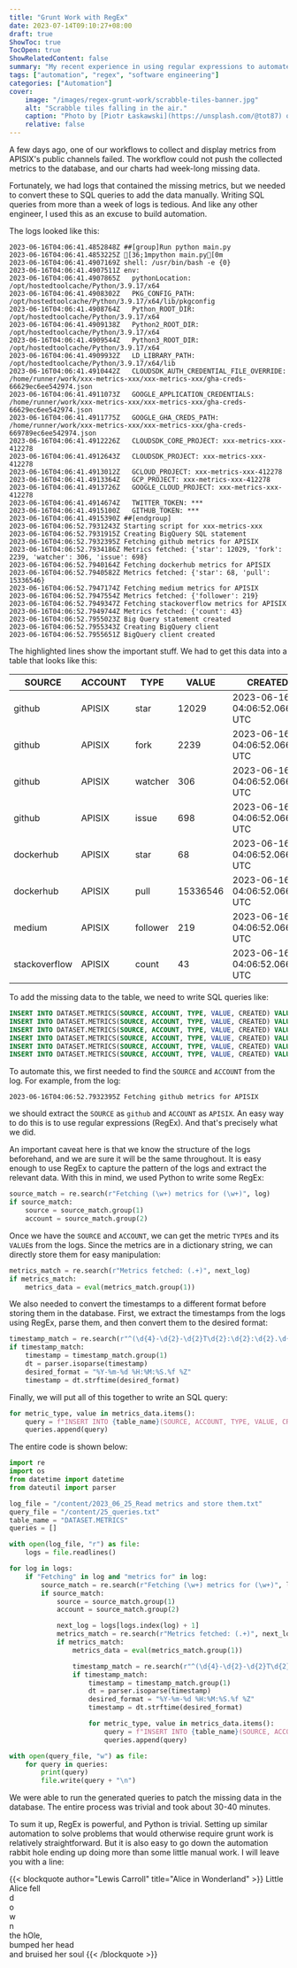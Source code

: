 ```yaml
---
title: "Grunt Work with RegEx"
date: 2023-07-14T09:10:27+08:00
draft: true
ShowToc: true
TocOpen: true
ShowRelatedContent: false
summary: "My recent experience in using regular expressions to automate a menial task."
tags: ["automation", "regex", "software engineering"]
categories: ["Automation"]
cover:
    image: "/images/regex-grunt-work/scrabble-tiles-banner.jpg"
    alt: "Scrabble tiles falling in the air."
    caption: "Photo by [Piotr Łaskawski](https://unsplash.com/@tot87) on [Unsplash](https://unsplash.com/photos/gL7oJLJOb_I)"
    relative: false
---
```


A few days ago, one of our workflows to collect and display metrics from APISIX's public channels failed. The workflow could not push the collected metrics to the database, and our charts had week-long missing data.

Fortunately, we had logs that contained the missing metrics, but we needed to convert these to SQL queries to add the data manually. Writing SQL queries from more than a week of logs is tedious. And like any other engineer, I used this as an excuse to build automation.

The logs looked like this:

```text {hl_lines=["24-31"]}
2023-06-16T04:06:41.4852848Z ##[group]Run python main.py
2023-06-16T04:06:41.4853225Z [36;1mpython main.py[0m
2023-06-16T04:06:41.4907169Z shell: /usr/bin/bash -e {0}
2023-06-16T04:06:41.4907511Z env:
2023-06-16T04:06:41.4907865Z   pythonLocation: /opt/hostedtoolcache/Python/3.9.17/x64
2023-06-16T04:06:41.4908302Z   PKG_CONFIG_PATH: /opt/hostedtoolcache/Python/3.9.17/x64/lib/pkgconfig
2023-06-16T04:06:41.4908764Z   Python_ROOT_DIR: /opt/hostedtoolcache/Python/3.9.17/x64
2023-06-16T04:06:41.4909138Z   Python2_ROOT_DIR: /opt/hostedtoolcache/Python/3.9.17/x64
2023-06-16T04:06:41.4909544Z   Python3_ROOT_DIR: /opt/hostedtoolcache/Python/3.9.17/x64
2023-06-16T04:06:41.4909932Z   LD_LIBRARY_PATH: /opt/hostedtoolcache/Python/3.9.17/x64/lib
2023-06-16T04:06:41.4910442Z   CLOUDSDK_AUTH_CREDENTIAL_FILE_OVERRIDE: /home/runner/work/xxx-metrics-xxx/xxx-metrics-xxx/gha-creds-66629ec6ee542974.json
2023-06-16T04:06:41.4911073Z   GOOGLE_APPLICATION_CREDENTIALS: /home/runner/work/xxx-metrics-xxx/xxx-metrics-xxx/gha-creds-66629ec6ee542974.json
2023-06-16T04:06:41.4911775Z   GOOGLE_GHA_CREDS_PATH: /home/runner/work/xxx-metrics-xxx/xxx-metrics-xxx/gha-creds-669789ec6ee542974.json
2023-06-16T04:06:41.4912226Z   CLOUDSDK_CORE_PROJECT: xxx-metrics-xxx-412278
2023-06-16T04:06:41.4912643Z   CLOUDSDK_PROJECT: xxx-metrics-xxx-412278
2023-06-16T04:06:41.4913012Z   GCLOUD_PROJECT: xxx-metrics-xxx-412278
2023-06-16T04:06:41.4913364Z   GCP_PROJECT: xxx-metrics-xxx-412278
2023-06-16T04:06:41.4913726Z   GOOGLE_CLOUD_PROJECT: xxx-metrics-xxx-412278
2023-06-16T04:06:41.4914674Z   TWITTER_TOKEN: ***
2023-06-16T04:06:41.4915100Z   GITHUB_TOKEN: ***
2023-06-16T04:06:41.4915390Z ##[endgroup]
2023-06-16T04:06:52.7931243Z Starting script for xxx-metrics-xxx
2023-06-16T04:06:52.7931915Z Creating BigQuery SQL statement
2023-06-16T04:06:52.7932395Z Fetching github metrics for APISIX
2023-06-16T04:06:52.7934186Z Metrics fetched: {'star': 12029, 'fork': 2239, 'watcher': 306, 'issue': 698}
2023-06-16T04:06:52.7940164Z Fetching dockerhub metrics for APISIX
2023-06-16T04:06:52.7940582Z Metrics fetched: {'star': 68, 'pull': 15336546}
2023-06-16T04:06:52.7947174Z Fetching medium metrics for APISIX
2023-06-16T04:06:52.7947554Z Metrics fetched: {'follower': 219}
2023-06-16T04:06:52.7949347Z Fetching stackoverflow metrics for APISIX
2023-06-16T04:06:52.7949744Z Metrics fetched: {'count': 43}
2023-06-16T04:06:52.7955023Z Big Query statement created
2023-06-16T04:06:52.7955343Z Creating BigQuery client
2023-06-16T04:06:52.7955651Z BigQuery client created
```

The highlighted lines show the important stuff. We had to get this data into a table that looks like this:

| SOURCE        | ACCOUNT | TYPE     | VALUE    | CREATED                       |
|---------------|---------|----------|----------|-------------------------------|
| github        | APISIX  | star     | 12029    | 2023-06-16 04:06:52.06614 UTC |
| github        | APISIX  | fork     | 2239     | 2023-06-16 04:06:52.06614 UTC |
| github        | APISIX  | watcher  | 306      | 2023-06-16 04:06:52.06614 UTC |
| github        | APISIX  | issue    | 698      | 2023-06-16 04:06:52.06614 UTC |
| dockerhub     | APISIX  | star     | 68       | 2023-06-16 04:06:52.06614 UTC |
| dockerhub     | APISIX  | pull     | 15336546 | 2023-06-16 04:06:52.06614 UTC |
| medium        | APISIX  | follower | 219      | 2023-06-16 04:06:52.06614 UTC |
| stackoverflow | APISIX  | count    | 43       | 2023-06-16 04:06:52.06614 UTC |

To add the missing data to the table, we need to write SQL queries like:

```sql
INSERT INTO DATASET.METRICS(SOURCE, ACCOUNT, TYPE, VALUE, CREATED) VALUES ('github', 'APISIX', 'star', 12029, '2023-06-16 04:06:52.793239 UTC');
INSERT INTO DATASET.METRICS(SOURCE, ACCOUNT, TYPE, VALUE, CREATED) VALUES ('github', 'APISIX', 'fork', 2239, '2023-06-16 04:06:52.793239 UTC');
INSERT INTO DATASET.METRICS(SOURCE, ACCOUNT, TYPE, VALUE, CREATED) VALUES ('github', 'APISIX', 'watcher', 306, '2023-06-16 04:06:52.793239 UTC');
INSERT INTO DATASET.METRICS(SOURCE, ACCOUNT, TYPE, VALUE, CREATED) VALUES ('github', 'APISIX', 'issue', 698, '2023-06-16 04:06:52.793239 UTC');
INSERT INTO DATASET.METRICS(SOURCE, ACCOUNT, TYPE, VALUE, CREATED) VALUES ('dockerhub', 'APISIX', 'star', 68, '2023-06-16 04:06:52.794016 UTC');
INSERT INTO DATASET.METRICS(SOURCE, ACCOUNT, TYPE, VALUE, CREATED) VALUES ('dockerhub', 'APISIX', 'pull', 15336546, '2023-06-16 04:06:52.794016 UTC');
```

To automate this, we first needed to find the `SOURCE` and `ACCOUNT` from the log. For example, from the log:

```text
2023-06-16T04:06:52.7932395Z Fetching github metrics for APISIX
```

we should extract the `SOURCE` as `github` and `ACCOUNT` as `APISIX`. An easy way to do this is to use regular expressions (RegEx). And that's precisely what we did.

An important caveat here is that we know the structure of the logs beforehand, and we are sure it will be the same throughout. It is easy enough to use RegEx to capture the pattern of the logs and extract the relevant data. With this in mind, we used Python to write some RegEx:

```python
source_match = re.search(r"Fetching (\w+) metrics for (\w+)", log)
if source_match:
    source = source_match.group(1)
    account = source_match.group(2)
```

Once we have the `SOURCE` and `ACCOUNT`, we can get the metric `TYPE`s and its `VALUE`s from the logs. Since the metrics are in a dictionary string, we can directly store them for easy manipulation:

```python
metrics_match = re.search(r"Metrics fetched: (.+)", next_log)
if metrics_match:
    metrics_data = eval(metrics_match.group(1))
```

We also needed to convert the timestamps to a different format before storing them in the database. First, we extract the timestamps from the logs using RegEx, parse them, and then convert them to the desired format:

```python
timestamp_match = re.search(r"^(\d{4}-\d{2}-\d{2}T\d{2}:\d{2}:\d{2}.\d{7}Z)", log)
if timestamp_match:
    timestamp = timestamp_match.group(1)
    dt = parser.isoparse(timestamp)
    desired_format = "%Y-%m-%d %H:%M:%S.%f %Z"
    timestamp = dt.strftime(desired_format)
```

Finally, we will put all of this together to write an SQL query:

```python
for metric_type, value in metrics_data.items():
    query = f"INSERT INTO {table_name}(SOURCE, ACCOUNT, TYPE, VALUE, CREATED) VALUES ('{source}', '{account}', '{metric_type}', {value}, '{timestamp}');"
    queries.append(query)
```
The entire code is shown below:

```python
import re
import os
from datetime import datetime
from dateutil import parser

log_file = "/content/2023_06_25_Read metrics and store them.txt"
query_file = "/content/25_queries.txt"
table_name = "DATASET.METRICS"
queries = []

with open(log_file, "r") as file:
    logs = file.readlines()

for log in logs:
    if "Fetching" in log and "metrics for" in log:
        source_match = re.search(r"Fetching (\w+) metrics for (\w+)", log)
        if source_match:
            source = source_match.group(1)
            account = source_match.group(2)

            next_log = logs[logs.index(log) + 1]
            metrics_match = re.search(r"Metrics fetched: (.+)", next_log)
            if metrics_match:
                metrics_data = eval(metrics_match.group(1))

                timestamp_match = re.search(r"^(\d{4}-\d{2}-\d{2}T\d{2}:\d{2}:\d{2}.\d{7}Z)", log)
                if timestamp_match:
                    timestamp = timestamp_match.group(1)
                    dt = parser.isoparse(timestamp)
                    desired_format = "%Y-%m-%d %H:%M:%S.%f %Z"
                    timestamp = dt.strftime(desired_format)

                    for metric_type, value in metrics_data.items():
                        query = f"INSERT INTO {table_name}(SOURCE, ACCOUNT, TYPE, VALUE, CREATED) VALUES ('{source}', '{account}', '{metric_type}', {value}, '{timestamp}');"
                        queries.append(query)

with open(query_file, "w") as file:
    for query in queries:
        print(query)
        file.write(query + "\n")
```

We were able to run the generated queries to patch the missing data in the database. The entire process was trivial and took about 30-40 minutes.

To sum it up, RegEx is powerful, and Python is trivial. Setting up similar automation to solve problems that would otherwise require grunt work is relatively straightforward. But it is also easy to go down the automation rabbit hole ending up doing more than some little manual work. I will leave you with a line:

{{< blockquote author="Lewis Carroll" title="Alice in Wonderland" >}}
Little Alice fell\
d\
o\
w\
n\
the hOle,\
bumped her head\
and bruised her soul
{{< /blockquote >}}
